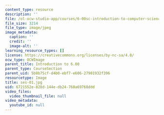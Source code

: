 ```yaml
---
content_type: resource
description: ''
file: /ol-ocw-studio-app/courses/6-00sc-introduction-to-computer-science-and-programming-spring-2011/6721552e828d144edb24768a69768ddd_ses-01.jpg
file_size: 3214
file_type: image/jpeg
image_metadata:
  caption: ''
  credit: ''
  image-alt: ''
learning_resource_types: []
license: https://creativecommons.org/licenses/by-nc-sa/4.0/
ocw_type: OCWImage
parent_title: Introduction to 6.00
parent_type: CourseSection
parent_uid: 5b8b75cf-d4b0-ebf7-e606-27901932f396
resourcetype: Image
title: ses-01.jpg
uid: 6721552e-828d-144e-db24-768a69768ddd
video_files:
  video_thumbnail_file: null
video_metadata:
  youtube_id: null
---
```

